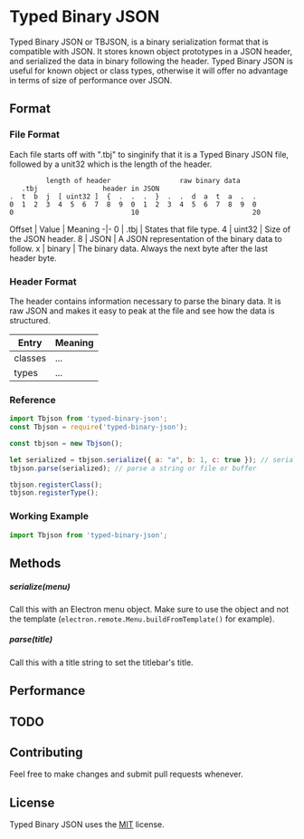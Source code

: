 # Typed Binary JSON

Typed Binary JSON or TBJSON, is a binary serialization format that is compatible with JSON. It stores known object prototypes in a JSON header, and serialized the data in binary following the header. Typed Binary JSON is useful for known object or class types, otherwise it will offer no advantage in terms of size of performance over JSON.


## Format

### File Format

Each file starts off with ".tbj" to singinify that it is a Typed Binary JSON file, followed by a unit32 which is the length of the header.
```
         length of header                 raw binary data
   .tbj                header in JSON             
.  t  b  j  [ uint32 ]  {  .  .  .  }  .  .  d  a  t  a  .  .
0  1  2  3  4  5  6  7  8  9  0  1  2  3  4  5  6  7  8  9  0
0                             10                            20
```

Offset | Value | Meaning
-|-
0 | .tbj | States that file type.
4 | uint32 | Size of the JSON header.
8 | JSON | A JSON representation of the binary data to follow.
x | binary | The binary data.  Always the next byte after the last header byte.

### Header Format

The header contains information necessary to parse the binary data. It is raw JSON and makes it easy to peak at the file and see how the data is structured.

Entry | Meaning
-|-
classes | ...
types | ...


### Reference
```js
import Tbjson from 'typed-binary-json';
const Tbjson = require('typed-binary-json');

const tbjson = new Tbjson();

let serialized = tbjson.serialize({ a: "a", b: 1, c: true }); // serialize and object
tbjson.parse(serialized); // parse a string or file or buffer

tbjson.registerClass();
tbjson.registerType();
```

### Working Example
```js
import Tbjson from 'typed-binary-json';
```


## Methods

##### serialize(menu)
Call this with an Electron menu object. Make sure to use the object and not the template (`electron.remote.Menu.buildFromTemplate()` for example).

##### parse(title)
Call this with a title string to set the titlebar's title.


## Performance


## TODO


## Contributing
Feel free to make changes and submit pull requests whenever.


## License
Typed Binary JSON uses the [MIT](https://opensource.org/licenses/MIT) license.